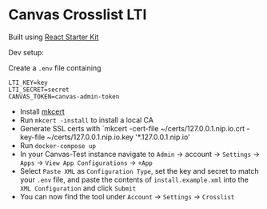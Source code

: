 # Canvas Crosslist LTI

Built using [React Starter Kit](https://github.com/kriasoft/react-starter-kit/blob/master/docs/getting-started.md)

Dev setup:

Create a `.env` file containing

    LTI_KEY=key
    LTI_SECRET=secret
    CANVAS_TOKEN=canvas-admin-token

- Install [mkcert](https://github.com/FiloSottile/mkcert)
- Run `mkcert -install` to install a local CA
- Generate SSL certs with `mkcert -cert-file ~/certs/127.0.0.1.nip.io.crt -key-file ~/certs/127.0.0.1.nip.io.key '\*.127.0.0.1.nip.io'
- Run `docker-compose up`
- In your Canvas-Test instance navigate to `Admin` -> account -> `Settings` -> `Apps` -> `View App Configurations` -> `+App`
- Select `Paste XML` as `Configuration Type`, set the key and secret to match your `.env` file, and paste the contents of `install.example.xml` into the `XML Configuration` and click `Submit`
- You can now find the tool under `Account` -> `Settings` -> `Crosslist`
